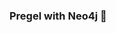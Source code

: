 ### Pregel with Neo4j 🚀



































































































































 



































































































































































